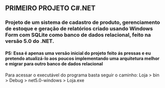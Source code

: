 ## PRIMEIRO PROJETO C#.NET
### Projeto de um sistema de cadastro de produto, gerenciamento de estoque e geração de relatórios criado usando Windows Form com SQLite como banco de dados relacional, feito na versão 5.0 do .NET.
#### PS: Essa é apenas uma versão inicial do projeto feito ás pressas e eu pretendo atualizá-lo aos poucos implementando uma arquitetura melhor e migrar para outro banco de dados relacional
Para acessar o executável do programa basta seguir o caminho: Loja > bin > Debug > net5.0-windows > Loja.exe
